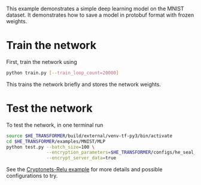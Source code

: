 This example demonstrates a simple deep learning model on the MNIST dataset. It demonstrates how to save a model in protobuf format with frozen weights.

# Train the network
First, train the network using
```bash
python train.py [--train_loop_count=20000]
```
This trains the network briefly and stores the network weights.


# Test the network
To test the network, in one terminal run
```bash
source $HE_TRANSFORMER/build/external/venv-tf-py3/bin/activate
cd $HE_TRANSFORMER/examples/MNIST/MLP
python test.py --batch_size=100 \
               --encryption_parameters=$HE_TRANSFORMER/configs/he_seal_ckks_config_N11_L1.json \
               --encrypt_server_data=true
```

See the [Cryptonets-Relu example](https://github.com/NervanaSystems/he-transformer/blob/master/examples/MNIST/Cryptonets-Relu/README.md) for more details and possible configurations to try.
